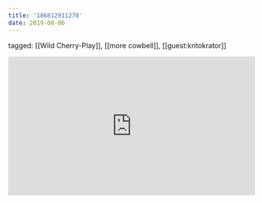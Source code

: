 ```yaml
---
title: '186812911270'
date: 2019-08-06
---
```

tagged: [[Wild Cherry-Play]], [[more cowbell]], [[guest:kritokrator]]
<iframe allow="accelerometer; autoplay; clipboard-write; encrypted-media; gyroscope; picture-in-picture" allowfullscreen="" frameborder="0" height="281" id="youtube_iframe" src="https://www.youtube.com/embed/_pHT9yYFdZg?feature=oembed&amp;enablejsapi=1&amp;origin=https://safe.txmblr.com&amp;wmode=opaque" width="500"></iframe>